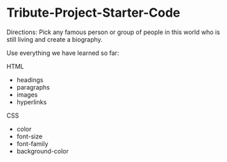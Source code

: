 # Tribute-Project-Starter-Code
Directions: Pick any famous person or group of people in this world who is still living and create a biography.

Use everything we have learned so far:

HTML
- headings
- paragraphs
- images
- hyperlinks

CSS
- color
- font-size
- font-family
- background-color
